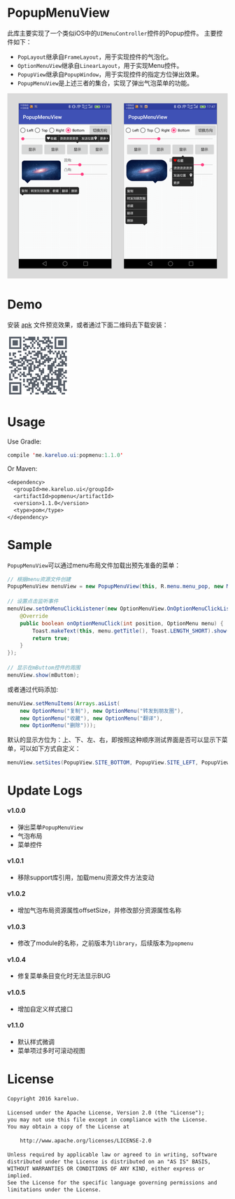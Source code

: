 # PopupMenuView
此库主要实现了一个类似iOS中的`UIMenuController`控件的Popup控件。
主要控件如下：

- `PopLayout`继承自`FrameLayout`，用于实现控件的气泡化。
- `OptionMenuView`继承自`LinearLayout`，用于实现Menu控件。
- `PopupView`继承自`PopupWindow`，用于实现控件的指定方位弹出效果。
- `PopupMenuView`是上述三者的集合，实现了弹出气泡菜单的功能。

![预览图片](/screenshot/preview_image.png)

# Demo
安装 [apk](https://www.pgyer.com/menu) 文件预览效果，或者通过下面二维码去下载安装：

![DEMO下载二维码](/screenshot/code.png)

# Usage

Use Gradle:
``` java
compile 'me.kareluo.ui:popmenu:1.1.0'
```

Or Maven:
``` maven
<dependency>
  <groupId>me.kareluo.ui</groupId>
  <artifactId>popmenu</artifactId>
  <version>1.1.0</version>
  <type>pom</type>
</dependency>
```

# Sample

`PopupMenuView`可以通过menu布局文件加载出预先准备的菜单：

``` java
// 根据menu资源文件创建
PopupMenuView menuView = new PopupMenuView(this, R.menu.menu_pop, new MenuBuilder(context));

// 设置点击监听事件
menuView.setOnMenuClickListener(new OptionMenuView.OnOptionMenuClickListener() {
    @Override
    public boolean onOptionMenuClick(int position, OptionMenu menu) {
        Toast.makeText(this, menu.getTitle(), Toast.LENGTH_SHORT).show();
        return true;
    }
});

// 显示在mButtom控件的周围
menuView.show(mButtom);
```

或者通过代码添加:

``` java
menuView.setMenuItems(Arrays.asList(
    new OptionMenu("复制"), new OptionMenu("转发到朋友圈"),
    new OptionMenu("收藏"), new OptionMenu("翻译"),
    new OptionMenu("删除")));
```

默认的显示方位为：上、下、左、右，即按照这种顺序测试界面是否可以显示下菜单，可以如下方式自定义：

``` java
menuView.setSites(PopupView.SITE_BOTTOM, PopupView.SITE_LEFT, PopupView.SITE_TOP, PopupView.SITE_RIGHT);
```

# Update Logs

#### v1.0.0
- 弹出菜单`PopupMenuView`
- 气泡布局
- 菜单控件

#### v1.0.1
- 移除support库引用，加载menu资源文件方法变动

#### v1.0.2
- 增加气泡布局资源属性offsetSize，并修改部分资源属性名称

#### v1.0.3
- 修改了module的名称，之前版本为`library`，后续版本为`popmenu`

#### v1.0.4
- 修复菜单条目变化时无法显示BUG

#### v1.0.5
- 增加自定义样式接口

#### v1.1.0
- 默认样式微调
- 菜单项过多时可滚动视图

# License
``` license
Copyright 2016 kareluo.

Licensed under the Apache License, Version 2.0 (the "License");
you may not use this file except in compliance with the License.
You may obtain a copy of the License at

    http://www.apache.org/licenses/LICENSE-2.0

Unless required by applicable law or agreed to in writing, software
distributed under the License is distributed on an "AS IS" BASIS,
WITHOUT WARRANTIES OR CONDITIONS OF ANY KIND, either express or implied.
See the License for the specific language governing permissions and
limitations under the License.
```